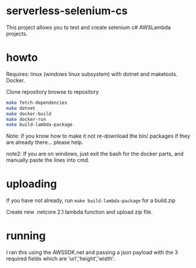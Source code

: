 # serverless-selenium-cs

This project allows you to test and create selenium c# AWSLambda projects.


# howto
Requires: linux (windows linux subsystem) with dotnet and maketools. Docker.

Clone repository
browse to repository
```bash
make fetch-dependencies
make dotnet
make docker-build
make docker-run
make build-lambda-package
```
Note: if you know how to make it not re-download the bin/ packages if they are already there... please help.

note2: If you are on windows, just exit the bash for the docker parts, and manually paste the lines into cmd.

# uploading
If you have not already, run `make build-lambda-package` for a build.zip

Create new .netcore 2.1 lambda function and upload zip file.

# running
I ran this using the AWSSDK.net and passing a json payload with the 3 required fields which are 'url','height','width'.
